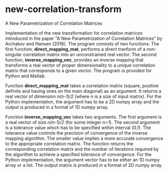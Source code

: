 # new-correlation-transform
A New Parametrization of Correlation Matrices

Implementation of the new transformation for correlation matrices introduced in the paper "A New Parametrization of Correlation Matrices" by Archakov and Hansen (2018). The program consists of two functions. The first function, **direct_mapping_mat**, performs a direct tranform of a non-singular correlation matrix into an unconstrained real vector. The second function, **inverse_mapping_vec**, provides an inverse mapping that transforms a real vector of proper dimensionality to a unique correlation matrix that corresponds to a given vector. The program is provided for Python and Matlab.

Function **direct_mapping_mat** takes a correlation matrix (square, positive definite and having ones on the main diagonal) as an argument. It returns a real vector of dimension *n(n-1)/2* (where *n* is a size of input matrix). For the Python implementation, the argument has to be a 2D numpy array and the output is produced in a format of 1D numpy array.

Function **inverse_mapping_vec** takes two arguments. The first argument is a real vector of size *n(n-1)/2* (for some integer *n>1*). The second argument is a tolerance value which has to be specified within interval *(0,1)*. The tolerance value controls the precision of convergence of the inverse mapping algorithm. The smaller value implies a more accurate convergence to the appropriate correlation matrix. The function returns the corresponding correlation matrix and the number of iterations required by the algorithm to achieve a specified tolerance of convergence. For the Python implementation, the argument vector has to be either an 1D numpy array or a list. The output matrix is produced in a format of 2D numpy array.
